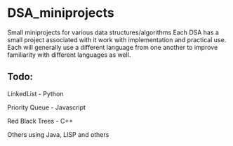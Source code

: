 # DSA_miniprojects
Small miniprojects for various data structures/algorithms
Each DSA has a small project associated with it work with implementation and practical use.
Each will generally use a different language from one another to improve familiarity with different languages as well.


## Todo:
LinkedList - Python

Priority Queue - Javascript

Red Black Trees - C++

Others using Java, LISP and others

